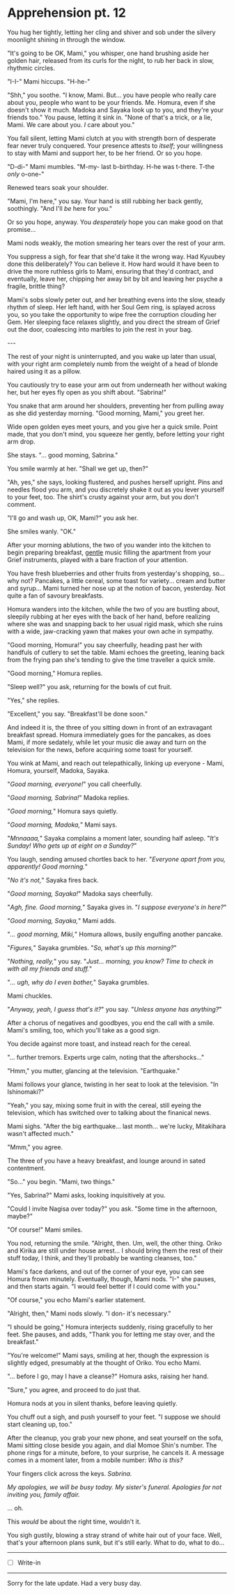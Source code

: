 # Apprehension pt. 12

You hug her tightly, letting her cling and shiver and sob under the silvery moonlight shining in through the window.

"It's going to be OK, Mami," you whisper, one hand brushing aside her golden hair, released from its curls for the night, to rub her back in slow, rhythmic circles.

"I-I-" Mami hiccups. "H-he-"

"Shh," you soothe. "I know, Mami. But... you have people who really care about you, people who want to be your friends. Me. Homura, even if she doesn't show it much. Madoka and Sayaka look up to you, and they're your friends too." You pause, letting it sink in. "None of that's a trick, or a lie, Mami. We care about you. *I* care about you."

You fall silent, letting Mami clutch at you with strength born of desperate fear never truly conquered. Your presence attests to *itself*; your willingness to stay with Mami and support her, to be her friend. Or so you hope.

"D-di-" Mami mumbles. "M-my- last b-birthday. H-he was t-there. T-the *only* o-one-"

Renewed tears soak your shoulder.

"Mami, I'm here," you say. Your hand is still rubbing her back gently, soothingly. "And I'll *be* here for you."

Or so you hope, anyway. You *desperately* hope you can make good on that promise...

Mami nods weakly, the motion smearing her tears over the rest of your arm.

You suppress a sigh, for fear that she'd take it the wrong way. Had Kyuubey done this deliberately? You can believe it. How hard would it have been to drive the more ruthless girls to Mami, ensuring that they'd contract, and eventually, leave her, chipping her away bit by bit and leaving her psyche a fragile, brittle thing?

Mami's sobs slowly peter out, and her breathing evens into the slow, steady rhythm of sleep. Her left hand, with her Soul Gem ring, is splayed across you, so you take the opportunity to wipe free the corruption clouding her Gem. Her sleeping face relaxes slightly, and you direct the stream of Grief out the door, coalescing into marbles to join the rest in your bag.

---​

The rest of your night is uninterrupted, and you wake up later than usual, with your right arm completely numb from the weight of a head of blonde haired using it as a pillow.

You cautiously try to ease your arm out from underneath her without waking her, but her eyes fly open as you shift about. "Sabrina!"

You snake that arm around her shoulders, preventing her from pulling away as she did yesterday morning. "Good morning, Mami," you greet her.

Wide open golden eyes meet yours, and you give her a quick smile. Point made, that you don't mind, you squeeze her gently, before letting your right arm drop.

She stays. "... good morning, Sabrina."

You smile warmly at her. "Shall we get up, then?"

"Ah, yes," she says, looking flustered, and pushes herself upright. Pins and needles flood you arm, and you discretely shake it out as you lever yourself to your feet, too. The shirt's crusty against your arm, but you don't comment.

"I'll go and wash up, OK, Mami?" you ask her.

She smiles wanly. "OK."

After your morning ablutions, the two of you wander into the kitchen to begin preparing breakfast, [gentle](https://www.youtube.com/watch?v=PAu4TajHYLk) music filling the apartment from your Grief instruments, played with a bare fraction of your attention.

You have fresh blueberries and other fruits from yesterday's shopping, so... why not? Pancakes, a little cereal, some toast for variety... cream and butter and syrup... Mami turned her nose up at the notion of bacon, yesterday. Not quite a fan of savoury breakfasts.

Homura wanders into the kitchen, while the two of you are bustling about, sleepily rubbing at her eyes with the back of her hand, before realizing where she was and snapping back to her usual rigid mask, which she ruins with a wide, jaw-cracking yawn that makes your own ache in sympathy.

"Good morning, Homura!" you say cheerfully, heading past her with handfuls of cutlery to set the table. Mami echoes the greeting, leaning back from the frying pan she's tending to give the time traveller a quick smile.

"Good morning," Homura replies.

"Sleep well?" you ask, returning for the bowls of cut fruit.

"Yes," she replies.

"Excellent," you say. "Breakfast'll be done soon."

And indeed it is, the three of you sitting down in front of an extravagant breakfast spread. Homura immediately goes for the pancakes, as does Mami, if more sedately, while let your music die away and turn on the television for the news, before acquiring some toast for yourself.

You wink at Mami, and reach out telepathically, linking up everyone - Mami, Homura, yourself, Madoka, Sayaka.

"*Good morning, everyone!*" you call cheerfully.

"*Good morning, Sabrina!*" Madoka replies.

"*Good morning,*" Homura says quietly.

"*Good morning, Madoka,*" Mami says.

"*Mnnaaaa,*" Sayaka complains a moment later, sounding half asleep. "*It's Sunday! Who gets up at eight on a Sunday?*"

You laugh, sending amused chortles back to her. "*Everyone apart from you, apparently! Good morning.*"

"*No it's not,*" Sayaka fires back.

"*Good morning, Sayaka!*" Madoka says cheerfully.

"*Agh, fine. Good morning,*" Sayaka gives in. "*I suppose everyone's in here?*"

"*Good morning, Sayaka,*" Mami adds.

"*... good morning, Miki,*" Homura allows, busily engulfing another pancake.

"*Figures,*" Sayaka grumbles. "*So, what's up this morning?*"

"*Nothing, really,*" you say. "*Just... morning, you know? Time to check in with all my friends and stuff.*"

"*... ugh, why do I even bother,*" Sayaka grumbles.

Mami chuckles.

"*Anyway, yeah, I guess that's it?*" you say. "*Unless anyone has anything?*"

After a chorus of negatives and goodbyes, you end the call with a smile. Mami's smiling, too, which you'll take as a good sign.

You decide against more toast, and instead reach for the cereal.

"... further tremors. Experts urge calm, noting that the aftershocks..."

"Hmm," you mutter, glancing at the television. "Earthquake."

Mami follows your glance, twisting in her seat to look at the television. "In Ishinomaki?"

"Yeah," you say, mixing some fruit in with the cereal, still eyeing the television, which has switched over to talking about the finanical news.

Mami sighs. "After the big earthquake... last month... we're lucky, Mitakihara wasn't affected much."

"Mmm," you agree.

The three of you have a heavy breakfast, and lounge around in sated contentment.

"So..." you begin. "Mami, two things."

"Yes, Sabrina?" Mami asks, looking inquisitively at you.

"Could I invite Nagisa over today?" you ask. "Some time in the afternoon, maybe?"

"Of course!" Mami smiles.

You nod, returning the smile. "Alright, then. Um, well, the other thing. Oriko and Kirika are still under house arrest... I should bring them the rest of their stuff today, I think, and they'll probably be wanting cleanses, too."

Mami's face darkens, and out of the corner of your eye, you can see Homura frown minutely. Eventually, though, Mami nods. "I-" she pauses, and then starts again. "I would feel better if I could come with you."

"Of course," you echo Mami's earlier statement.

"Alright, then," Mami nods slowly. "I don- it's necessary."

"I should be going," Homura interjects suddenly, rising gracefully to her feet. She pauses, and adds, "Thank you for letting me stay over, and the breakfast."

"You're welcome!" Mami says, smiling at her, though the expression is slightly edged, presumably at the thought of Oriko. You echo Mami.

"... before I go, may I have a cleanse?" Homura asks, raising her hand.

"Sure," you agree, and proceed to do just that.

Homura nods at you in silent thanks, before leaving quietly.

You chuff out a sigh, and push yourself to your feet. "I suppose we should start cleaning up, too."

After the cleanup, you grab your new phone, and seat yourself on the sofa, Mami sitting close beside you again, and dial Momoe Shin's number. The phone rings for a minute, before, to your surprise, he cancels it. A message comes in a moment later, from a mobile number: *Who is this?*

Your fingers click across the keys. *Sabrina.*

*My apologies, we will be busy today. My sister's funeral. Apologies for not inviting you, family affair.*

... oh.

This *would* be about the right time, wouldn't it.

You sigh gustily, blowing a stray strand of white hair out of your face. Well, that's your afternoon plans sunk, but it's still early. What to do, what to do...

---

- [ ] Write-in

---

Sorry for the late update. Had a very busy day.
